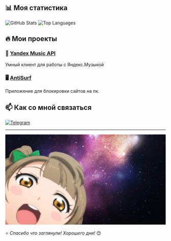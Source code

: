 <!--
### - ⚡ Zdarova 👋  
<p align='center'>
  <img src='https://user-images.githubusercontent.com/5713670/87202985-820dcb80-c2b6-11ea-9f56-7ec461c497c3.gif' width='200'>
</p>
<p align="center"> 
  Visitor count<br>
  <img src="https://profile-counter.glitch.me/teuchezh/count.svg" />
</p>
<p align="center">
<a href="https://now-playing-66mfrri4j-teuchezh.vercel.app/now-playing?open">
    <img src="https://now-playing-66mfrri4j-teuchezh.vercel.app/now-playing" width="512" height="128">
</a>
</p>
<p align="center">
  <img src="https://github-readme-stats.vercel.app/api?username=teuchezh&count_private=true&show_icons=true&theme=buefy" />
</p>

<p align="center">
  <img src="https://github-readme-stats.vercel.app/api/top-langs/?username=teuchezh&layout=compact&theme=buefy" />
</p>


[![teuchezh's GitHub Stats](https://github-readme-stats.vercel.app/api?username=teuchezh&count_private=true&show_icons=true&theme=buefy)](https://github.com/teuchezh)
[![teuchezh's wakatime stats](https://github-readme-stats.vercel.app/api/wakatime?username=teuchezh&layout=compact&theme=buefy)](https://github.com/teuchezh)
[![Top Langs](https://github-readme-stats.vercel.app/api/top-langs/?username=teuchezh&layout=compact&theme=buefy)](https://github.com/teuchezh)
-->

## 📊 Моя статистика

![GitHub Stats](https://github-readme-stats.vercel.app/api?username=TnSiRt&show_icons=true&theme=radical)  ![Top Languages](https://github-readme-stats.vercel.app/api/top-langs/?username=TnSiRt&layout=compact&theme=radical)

## 🔥 Мои проекты

### 🎵 [Yandex Music API](https://github.com/yourusername/yandex-music-api)
Умный клиент для работы с Яндекс.Музыкой

### 🖥️ [AntiSurf](https://github.com/yourusername/another-project](https://github.com/TnSiRt/AntiSurf))
Приложение для блокировки сайтов на пк.

## 📫 Как со мной связаться

[![Telegram](https://img.shields.io/badge/Telegram-@username-blue)](https://t.me/TnSiRT)

---

![Header](https://github.com/TnSiRT/TnSiRt/blob/main/banner.jpg)

⭐ *Спасибо что заглянули! Хорошего дня!* 😊
